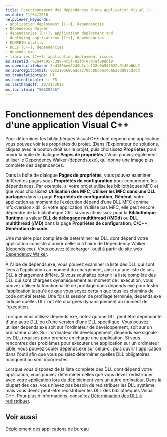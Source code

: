 ```yaml
---
title: Fonctionnement des dépendances d'une application Visual C++
ms.date: 11/04/2016
helpviewer_keywords:
- application deployment [C++], dependencies
- Dependency Walker
- dependencies [C++], application deployment and
- deploying applications [C++], dependencies
- DUMPBIN utility
- DLLs [C++], dependencies
- depends.exe
- libraries [C++], application deployment issues
ms.assetid: 62a44c95-c389-4c5f-82fd-07d7ef09dbf9
ms.openlocfilehash: 8ed340bed62d3b2cfcf32e0b98f032c9146b6bb9
ms.sourcegitcommit: 6052185696adca270bc9bdbec45a626dd89cdcdd
ms.translationtype: HT
ms.contentlocale: fr-FR
ms.lasthandoff: 10/31/2018
ms.locfileid: "50629266"
---
```

# <a name="understanding-the-dependencies-of-a-visual-c-application"></a>Fonctionnement des dépendances d'une application Visual C++

Pour déterminer les bibliothèques Visual C++ dont dépend une application, vous pouvez voir les propriétés du projet. (Dans l’Explorateur de solutions, cliquez avec le bouton droit sur le projet, puis choisissez **Propriétés** pour ouvrir la boîte de dialogue **Pages de propriétés**.) Vous pouvez également utiliser le Dependency Walker (depends.exe), qui donne une image plus complète des dépendances.

Dans la boîte de dialogue **Pages de propriétés**, vous pouvez examiner différentes pages sous **Propriétés de configuration** pour comprendre les dépendances. Par exemple, si votre projet utilise les bibliothèques MFC et que vous choisissez **Utilisation des MFC**, **Utiliser les MFC dans une DLL partagée** dans la page **Propriétés de configuration**, **Général**, votre application au moment de l’exécution dépend d’une DLL MFC comme mfc\<version>.dll. Si votre application n’utilise pas MFC, elle peut encore dépendre de la bibliothèque CRT si vous choisissez pour la **Bibliothèque Runtime** la valeur **DLL de débogage multithread (/MDd)** ou **DLL multithread (/MD)** dans la page **Propriétés de configuration**, **C/C++**, **Génération de code**.

Une manière plus complète de déterminer les DLL dont dépend votre application consiste à ouvrir celle-ci à l'aide de Dependency Walker (depends.exe). Vous pouvez télécharger l’outil à partir du site web [Dependency Walker](http://go.microsoft.com/fwlink/p/?LinkId=132640).

À l'aide de depends.exe, vous pouvez examiner la liste des DLL qui sont liées à l'application au moment du chargement, ainsi qu'une liste de ses DLL à chargement différé. Si vous souhaitez obtenir la liste complète des DLL qui sont chargées dynamiquement au moment de l'exécution, vous pouvez utiliser la fonctionnalité de profilage dans depends.exe pour tester l'application jusqu'à ce que vous soyez certain que tous les chemins de code ont été testés. Une fois la session de profilage terminée, depends.exe indique quelles DLL ont été chargées dynamiquement au moment de l'exécution.

Lorsque vous utilisez depends.exe, notez qu'une DLL peut être dépendante d'une autre DLL ou d'une version d'une DLL spécifique. Vous pouvez utiliser depends.exe soit sur l'ordinateur de développement, soit sur un ordinateur cible. Sur l'ordinateur de développement, depends.exe signale les DLL requises pour prendre en charge une application. Si vous rencontrez des problèmes pour exécuter une application sur un ordinateur cible, vous pouvez copier depends.exe sur celui-ci, puis ouvrir l'application dans l'outil afin que vous puissiez déterminer quelles DLL obligatoires manquent ou sont incorrectes.

Lorsque vous disposez de la liste complète des DLL dont dépend votre application, vous pouvez déterminer celles que vous devez redistribuer avec votre application lors du déploiement vers un autre ordinateur. Dans la plupart des cas, vous n’avez pas besoin de redistribuer les DLL système, mais vous devez peut-être redistribuer les DLL des bibliothèques Visual C++. Pour plus d’informations, consultez [Détermination des DLL à redistribuer](../ide/determining-which-dlls-to-redistribute.md).

## <a name="see-also"></a>Voir aussi

[Déploiement des applications de bureau](../ide/deploying-native-desktop-applications-visual-cpp.md)